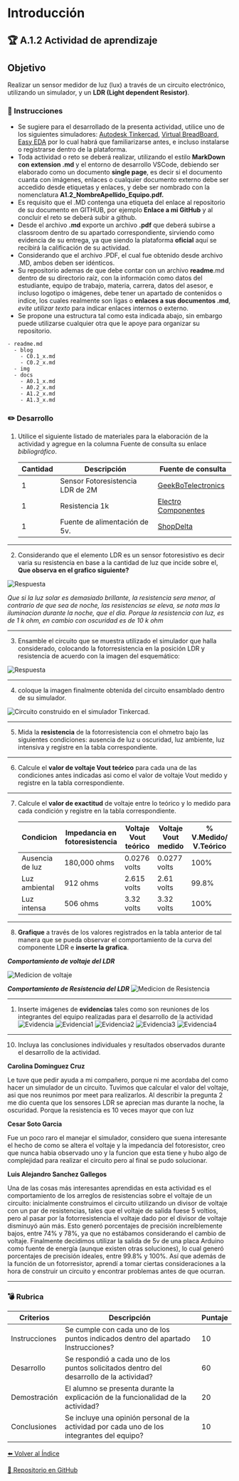 # Introducción

## :trophy: A.1.2 Actividad de aprendizaje

## Objetivo

Realizar un sensor medidor de luz (lux) a través de un circuito electrónico, utilizando un simulador, y  un **LDR (Light dependent Resistor)**.

### :blue_book: Instrucciones

- Se sugiere para el desarrollado de la presenta actividad, utilice uno de los siguientes simuladores: [Autodesk Tinkercad](https://www.tinkercad.com/), [Virtual BreadBoard](http://www.virtualbreadboard.com/), [Easy EDA](https://easyeda.com/) por lo cual habrá que familiarizarse antes, e incluso instalarse o registrarse dentro de la plataforma.
- Toda actividad o reto se deberá realizar, utilizando el estilo **MarkDown con extension .md** y el entorno de desarrollo VSCode, debiendo ser elaborado como un documento **single page**, es decir si el documento cuanta con imágenes, enlaces o cualquier documento externo debe ser accedido desde etiquetas y enlaces, y debe ser nombrado con la nomenclatura **A1.2_NombreApellido_Equipo.pdf.**
- Es requisito que el .MD contenga una etiqueta del enlace al repositorio de su documento en GITHUB, por ejemplo **Enlace a mi GitHub** y al concluir el reto se deberá subir a github.
- Desde el archivo **.md** exporte un archivo **.pdf** que deberá subirse a classroom dentro de su apartado correspondiente, sirviendo como evidencia de su entrega, ya que siendo la plataforma **oficial** aquí se recibirá la calificación de su actividad.
- Considerando que el archivo .PDF, el cual fue obtenido desde archivo .MD, ambos deben ser idénticos.
- Su repositorio ademas de que debe contar con un archivo **readme**.md dentro de su directorio raíz, con la información como datos del estudiante, equipo de trabajo, materia, carrera, datos del asesor, e incluso logotipo o imágenes, debe tener un apartado de contenidos o indice, los cuales realmente son ligas o **enlaces a sus documentos .md**, _evite utilizar texto_ para indicar enlaces internos o externo.
- Se propone una estructura tal como esta indicada abajo, sin embargo puede utilizarse cualquier otra que le apoye para organizar su repositorio.
  
```
- readme.md
  - blog
    - C0.1_x.md
    - C0.2_x.md
  - img
  - docs
    - A0.1_x.md
    - A0.2_x.md
    - A1.2_x.md
    - A1.3_x.md
```


### :pencil2: Desarrollo

1. Utilice el siguiente listado de materiales para la elaboración de la actividad y agregue en la columna Fuente de consulta su enlace _bibliográfico_.

    | Cantidad | Descripción                      | Fuente de consulta |
    | -------- | -------------------------------- | ------------------ |
    | 1        | Sensor Fotoresistencia LDR de 2M |[GeekBoTelectronics](http://www.geekbotelectronics.com/producto/fotoresistencia-gl5537-2mohm/)|
    | 1        | Resistencia 1k                   |[Electro Componentes](https://www.electrocomponentes.es/resistencias/resistencia-1k-ohm-025w-39-.html)|
    | 1        | Fuente de alimentación de 5v.    |[ShopDelta](https://shopdelta.eu/fuente-de-alimentacion-5v2a5-5_l6_p7952.html)|

---

2. Considerando que el elemento LDR es un sensor fotoresistivo es decir varia su resistencia en base a la cantidad de luz que incide sobre el, **Que observa en el grafico siguiente?** 
   
![Respuesta](/Img/C1.x_Sensor_FotoresistenciaLDR.png)

*Que si la luz solar es demasiado brillante, la resistencia sera menor, al contrario de que sea de noche, las resistencias se eleva, se nota mas la iluminacion durante la noche, que el dia. Porque la resistencia con luz, es de 1 k ohm, en cambio con oscuridad es de 10 k ohm*

---

3. Ensamble el circuito que se muestra utilizado el simulador que halla considerado, colocando la fotorresistencia en la posición LDR y resistencia de acuerdo con la imagen del esquemático:

![Respuesta](/Img/C1.x_CircuitoSensorFotoresistivo.png)

---

4. coloque la imagen finalmente obtenida del circuito ensamblado dentro de su simulador.

![Circuito construido en el simulador Tinkercad.](/Img/tinkercad_circuito.png)

---

5. Mida la **resistencia** de la fotorresistencia con el ohmetro bajo las siguientes condiciones: ausencia de luz u oscuridad,  luz ambiente, luz intensiva y registre en la tabla correspondiente.

---

6. Calcule el **valor de voltaje Vout teórico** para cada una de las condiciones antes indicadas asi como el valor de voltaje Vout medido  y registre en la tabla correspondiente.

---

7. Calcule el **valor de exactitud** de voltaje entre lo teórico y lo medido para cada condición  y registre en la tabla correspondiente.

   | Condicion       | Impedancia en fotoresistencia | Voltaje Vout teórico | Voltaje Vout medido | %  V.Medido/ V.Teórico |
    | --------------- | ----------------------------- | -------------------- | ------------------- | ---------------------- |
    | Ausencia de luz | 180,000 ohms                  | 0.0276 volts         | 0.0277 volts        | 100%                   |
    | Luz ambiental   | 912 ohms                      | 2.615 volts          | 2.61 volts          | 99.8%                  |
    | Luz intensa     | 506 ohms                      | 3.32 volts           | 3.32 volts          | 100%                   |

---

8. **Grafique** a través de los valores registrados en la tabla anterior de tal manera que se pueda observar el comportamiento de la curva del componente LDR e **inserte la grafica**.

***Comportamiento de voltaje del LDR***

![Medicion de voltaje](../Img/grafico_Voltaje.jpg)

***Comportamiento de Resistencia del LDR***
![Medicion de Resistencia](../Img/grafico_Resistencia.jpg)

---

1. Inserte imágenes de **evidencias** tales como son reuniones  de los integrantes del equipo realizadas para el desarrollo de la actividad
![Evidencia](../Img/Meet.jpg)
![Evidencia1](../Img/Evidencia1.png)
![Evidencia2](../Img/evidencia2.png)
![Evidencia3](../Img/Evidencia3.png)
![Evidencia4](../ImgeEvidencia4.png)

---

10. Incluya las conclusiones individuales y resultados observados durante el desarrollo de la actividad.

**Carolina Dominguez Cruz**

Le tuve que pedir ayuda a mi compañero, porque ni me acordaba del como hacer un simulador de un circuito. Tuvimos que calcular el valor del voltaje, asi que nos reunimos por meet para realizarlos. Al describir la pregunta 2 me dio cuenta que los sensores LDR se aprecian mas durante la noche, la oscuridad. Porque la resistencia es 10 veces mayor que con luz

**Cesar Soto Garcia**

Fue un poco raro el manejar el simulador, considero que suena interesante el hecho de como se altera el voltaje y la impedancia del fotoresistor, creo que nunca habia observado uno y la funcion que esta tiene y hubo algo de complejidad para realizar el circuito pero al final se pudo solucionar.


**Luis Alejandro Sanchez Gallegos**

Una de las cosas más interesantes aprendidas en esta actividad es el comportamiento de los arreglos de resistencias sobre el voltaje de un circuito: inicialmente construimos el circuito utilizando un divisor de voltaje con un par de resistencias, tales que el voltaje de salida fuese 5 voltios, pero al pasar por la fotorresistencia el voltaje dado por el divisor de voltaje disminuyó aún más. Esto generó porcentajes de precisión increíblemente bajos, entre 74% y 78%, ya que no estábamos considerando el cambio de voltaje. Finalmente decidimos utilizar la salida de 5v de una placa Arduino como fuente de energía (aunque existen otras soluciones), lo cual generó porcentajes de precisión ideales, entre 99.8% y 100%. Así que además de la función de un fotorresistor, aprendí a tomar ciertas consideraciones a la hora de construir un circuito y encontrar problemas antes de que ocurran.

---

### :bomb: Rubrica

| Criterios     | Descripción                                                                                  | Puntaje |
| ------------- | -------------------------------------------------------------------------------------------- | ------- |
| Instrucciones | Se cumple con cada uno de los puntos indicados dentro del apartado Instrucciones?            | 10      |  | 5 |
| Desarrollo    | Se respondió a cada uno de los puntos solicitados dentro del desarrollo de la actividad?     | 60      |
| Demostración  | El alumno se presenta durante la explicación de la funcionalidad de la actividad?            | 20      |
| Conclusiones  | Se incluye una opinión personal de la actividad  por cada uno de los integrantes del equipo? | 10      |


[:arrow_left: Volver al Índice](../README.md)

[:bookmark_tabs: Repositorio en GitHub](https://github.com/CarolinaDominguez18/SistemasProgramables)
